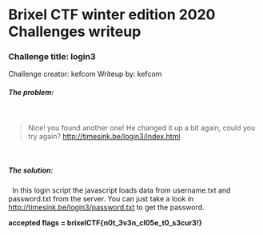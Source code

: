 # Brixel CTF winter edition 2020 Challenges writeup
### Challenge title: login3
Challenge creator: kefcom
Writeup by: kefcom

##### The problem:
&nbsp;
>Nice! you found another one! He changed it up a bit again, could you try again?
http://timesink.be/login3/index.html

&nbsp;
##### The solution:
&nbsp;
In this login script the javascript loads data from username.txt and password.txt from the server. You can just take a look in http://timesink.be/login3/password.txt to get the password.


**accepted flags = brixelCTF{n0t_3v3n_cl05e_t0_s3cur3!}**
